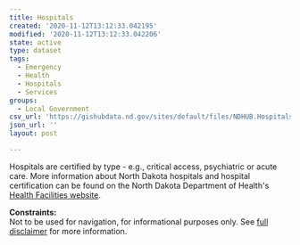 ```yaml
---
title: Hospitals
created: '2020-11-12T13:12:33.042195'
modified: '2020-11-12T13:12:33.042206'
state: active
type: dataset
tags:
  - Emergency
  - Health
  - Hospitals
  - Services
groups:
  - Local Government
csv_url: 'https://gishubdata.nd.gov/sites/default/files/NDHUB.Hospitals_1.csv'
json_url: ''
layout: post

---
```

<p>Hospitals are certified by type - e.g., critical access, psychiatric or acute care. More information about North Dakota hospitals and hospital certification can be found on the North Dakota Department of Health's <a href="http://www.ndhealth.gov/HF/">Health Facilities website</a>.</p>
<p><strong>Constraints:</strong><br />
Not to be used for navigation, for informational purposes only. See <a href="/north-dakota-disclaimer">full disclaimer</a> for more information.</p>

